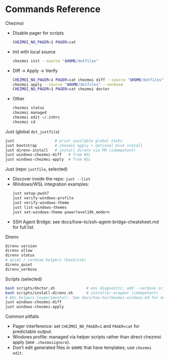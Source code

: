 # Commands Reference

Chezmoi

- Disable pager for scripts
  ```bash
  CHEZMOI_NO_PAGER=1 PAGER=cat
  ```
- Init with local source
  ```bash
  chezmoi init --source "$HOME/dotfiles"
  ```
- Diff → Apply → Verify
  ```bash
  CHEZMOI_NO_PAGER=1 PAGER=cat chezmoi diff --source "$HOME/dotfiles" --verbose
  chezmoi apply --source "$HOME/dotfiles" --verbose
  CHEZMOI_NO_PAGER=1 PAGER=cat chezmoi doctor
  ```
- Other
  ```bash
  chezmoi status
  chezmoi managed
  chezmoi edit ~/.zshrc
  chezmoi cd
  ```

Just (global `dot_justfile`)

```bash
just                  # print available global tasks
just bootstrap        # chezmoi apply + optional mise install
just direnv-install   # install direnv via PM (idempotent)
just windows-chezmoi-diff   # from WSL
just windows-chezmoi-apply  # from WSL
```

Just (repo `justfile`, selected)

- Discover inside the repo: `just --list`
- Windows/WSL integration examples:
  ```bash
  just setup-pwsh7
  just verify-windows-profile
  just verify-windows-theme
  just list-windows-themes
  just set-windows-theme powerlevel10k_modern
  ```
- SSH Agent Bridge: see docs/how-to/ssh-agent-bridge-cheatsheet.md for full list.

Direnv

```bash
direnv version
direnv allow
direnv status
# quiet / verbose helpers (bash/zsh)
direnv_quiet
direnv_verbose
```

Scripts (selected)

```bash
bash scripts/doctor.sh              # env diagnostic; add --verbose or --strict
bash scripts/install-direnv.sh      # installer wrapper (idempotent)
# WSL helpers (experimental). See docs/how-to/chezmoi-windows.md for manual fallbacks:
just windows-chezmoi-diff
just windows-chezmoi-apply
```

Common pitfalls

- Pager interference: set `CHEZMOI_NO_PAGER=1` and `PAGER=cat` for predictable output.
- Windows profile: managed via helper scripts rather than direct chezmoi apply (see `.chezmoiignore`).
- Don’t edit generated files in `$HOME` that have templates; use `chezmoi edit`.

